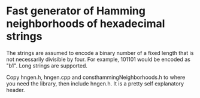 Fast generator of Hamming neighborhoods of hexadecimal strings
==============================================================

The strings are assumed to encode a binary number of a fixed length that is not necessarily divisible by four. For example, 101101 would be encoded as "b1". Long strings are supported.

Copy hngen.h, hngen.cpp and consthammingNeighborhoods.h to where you need the library, then include hngen.h. It is a pretty self explanatory header.
